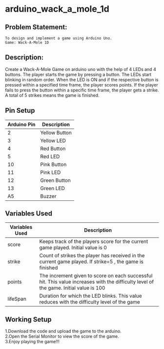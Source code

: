 # arduino_wack_a_mole_1d


## Problem Statement:
	To design and implement a game using Arduino Uno.
	Game: Wack-A-Mole 1D

## Description:

Create a Wack-A-Mole Game on arduino uno with the help of 4 LEDs and 4 buttons. 
The player starts the game by pressing a button. 
The LEDs start blinking in random order.
When the LED is ON and if the respective button is pressed within a specified time frame, the player scores points.
If the player fails to press the button within a specific time frame, the player gets a strike.
A total of 5 strikes means the game is finished.


## Pin Setup

| Arduino Pin | Description |
| --- | --- |
|  2 | Yellow Button |
|  3 | Yellow LED |
|  4 | Red Button |
|  5 | Red LED |
| 10 | Pink Button |
| 11 | Pink LED |
| 12 | Green Button |
| 13 | Green LED |
| A5 | Buzzer |


## Variables Used 
| Variables Used | Description |
| --- | --- |
|  score | Keeps track of the players score for the current game played. Initial value is 0 |
|  strike | Count of strikes the player has received in the current game played. If strike=5 , the game is finished |
|  points | The increment given to score on each successful hit. This value increases with the difficulty level of the game. Initial value is 100 |
|  lifeSpan | Duration for which the LED blinks. This value reduces with the difficulty level of the game |


## Working Setup

1.Download the code and upload the game to the arduino. <br/>
2.Open the Serial Monitor to view the score of the game.<br/>
3.Enjoy playing the game!!! <br/>
